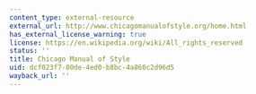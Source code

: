 ```yaml
---
content_type: external-resource
external_url: http://www.chicagomanualofstyle.org/home.html
has_external_license_warning: true
license: https://en.wikipedia.org/wiki/All_rights_reserved
status: ''
title: Chicago Manual of Style
uid: dcf023f7-80de-4ed0-b8bc-4a860c2d96d5
wayback_url: ''
---
```

